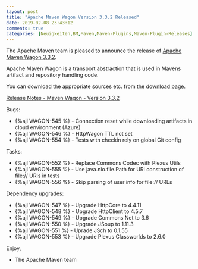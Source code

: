 ```yaml
---
layout: post
title: "Apache Maven Wagon Version 3.3.2 Released"
date: 2019-02-08 23:43:12
comments: true
categories: [Neuigkeiten,BM,Maven,Maven-Plugins,Maven-Plugin-Releases]
---
```

The Apache Maven team is pleased to announce the release of 
[Apache Maven Wagon 3.3.2](https://maven.apache.org/wagon/).

Apache Maven Wagon is a transport abstraction that is used in Mavens
artifact and repository handling code.

You can download the appropriate sources etc. from the [download page](https://maven.apache.org/wagon/download.cgi).

<!-- more -->

[Release Notes - Maven Wagon - Version 3.3.2](https://issues.apache.org/jira/secure/ReleaseNote.jspa?projectId=12318122&version=12344885)

Bugs:

 * {%ajl WAGON-545 %} - Connection reset while downloading artifacts in cloud environment (Azure)
 * {%ajl WAGON-546 %} - HttpWagon TTL not set
 * {%ajl WAGON-554 %} - Tests with checkin rely on global Git config

Tasks:

 * {%ajl WAGON-552 %} - Replace Commons Codec with Plexus Utils
 * {%ajl WAGON-555 %} - Use java.nio.file.Path for URI construction of file:// URIs in tests
 * {%ajl WAGON-556 %} - Skip parsing of user info for file:// URLs

Dependency upgrades:

 * {%ajl WAGON-547 %} - Upgrade HttpCore to 4.4.11
 * {%ajl WAGON-548 %} - Upgrade HttpClient to 4.5.7
 * {%ajl WAGON-549 %} - Upgrade Commons Net to 3.6
 * {%ajl WAGON-550 %} - Upgrade JSoup to 1.11.3
 * {%ajl WAGON-551 %} - Uprade JSch to 0.1.55
 * {%ajl WAGON-553 %} - Upgrade Plexus Classworlds to 2.6.0

Enjoy,

- The Apache Maven team


